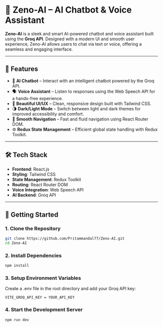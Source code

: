 # 🤖 Zeno-AI – AI Chatbot & Voice Assistant

**Zeno-AI** is a sleek and smart AI-powered chatbot and voice assistant built using the **Groq API**. Designed with a modern UI and smooth user experience, Zeno-AI allows users to chat via text or voice, offering a seamless and engaging interface.

---

## 🚀 Features

- 💬 **AI Chatbot** – Interact with an intelligent chatbot powered by the Groq API.  
- 🗣️ **Voice Assistant** – Listen to responses using the Web Speech API for a hands-free experience.  
- 🎨 **Beautiful UI/UX** – Clean, responsive design built with Tailwind CSS.  
- 🌗 **Dark/Light Mode** – Switch between light and dark themes for improved accessibility and comfort.  
- 🧭 **Smooth Navigation** – Fast and fluid navigation using React Router DOM.  
- ⚙️ **Redux State Management** – Efficient global state handling with Redux Toolkit.  

---

## 🛠️ Tech Stack

- **Frontend**: React.js  
- **Styling**: Tailwind CSS  
- **State Management**: Redux Toolkit  
- **Routing**: React Router DOM  
- **Voice Integration**: Web Speech API  
- **AI Backend**: Groq API  

---

## 🔧 Getting Started

### 1. Clone the Repository

```bash
git clone https://github.com/Pritammandal77/Zeno-AI.git
cd Zeno-AI
```

### 2. Install Dependencies
```bash
npm install
```

### 3. Setup Environment Variables
Create a .env file in the root directory and add your Groq API key:
```
VITE_GROQ_API_KEY = YOUR_API_KEY
```

### 4. Start the Development Server
```
npm run dev
```





